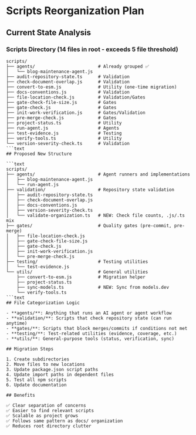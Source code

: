 # Scripts Reorganization Plan

## Current State Analysis

### Scripts Directory (14 files in root - exceeds 5 file threshold)

```text
scripts/
├── agents/                        # Already grouped ✅
│   └── blog-maintenance-agent.js
├── audit-repository-state.ts      # Validation
├── check-document-overlap.js      # Validation
├── convert-to-esm.js              # Utility (one-time migration)
├── docs-conventions.js            # Validation
├── file-location-check.js         # Validation/Gates
├── gate-check-file-size.js        # Gates
├── gate-check.js                  # Gates
├── init-work-verification.js      # Gates/Validation
├── pre-merge-check.js             # Gates
├── project-status.ts              # Utility
├── run-agent.js                   # Agents
├── test-evidence.js               # Testing
├── verify-tools.ts                # Utility
└── version-severity-check.ts      # Validation
```text
## Proposed New Structure

```text
scripts/
├── agents/                        # Agent runners and implementations
│   ├── blog-maintenance-agent.js
│   └── run-agent.js
├── validation/                    # Repository state validation
│   ├── audit-repository-state.ts
│   ├── check-document-overlap.js
│   ├── docs-conventions.js
│   ├── version-severity-check.ts
│   └── validate-organization.ts   # NEW: Check file counts, .js/.ts mix
├── gates/                         # Quality gates (pre-commit, pre-merge)
│   ├── file-location-check.js
│   ├── gate-check-file-size.js
│   ├── gate-check.js
│   ├── init-work-verification.js
│   └── pre-merge-check.js
├── testing/                       # Testing utilities
│   └── test-evidence.js
└── utils/                         # General utilities
    ├── convert-to-esm.js          # Migration helper
    ├── project-status.ts
    ├── sync-models.ts             # NEW: Sync from models.dev
    └── verify-tools.ts
```text
## File Categorization Logic

- **agents/**: Anything that runs an AI agent or agent workflow
- **validation/**: Scripts that check repository state (can run anytime)
- **gates/**: Scripts that block merges/commits if conditions not met
- **testing/**: Test-related utilities (evidence, coverage, etc.)
- **utils/**: General-purpose tools (status, verification, sync)

## Migration Steps

1. Create subdirectories
2. Move files to new locations
3. Update package.json script paths
4. Update import paths in dependent files
5. Test all npm scripts
6. Update documentation

## Benefits

✅ Clear separation of concerns
✅ Easier to find relevant scripts
✅ Scalable as project grows
✅ Follows same pattern as docs/ organization
✅ Reduces root directory clutter
